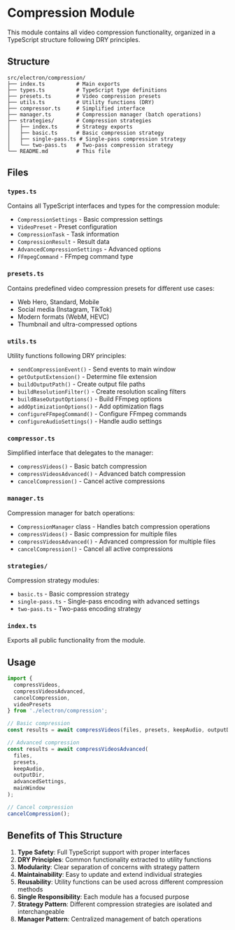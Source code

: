 # Compression Module

This module contains all video compression functionality, organized in a TypeScript structure following DRY principles.

## Structure

```
src/electron/compression/
├── index.ts          # Main exports
├── types.ts          # TypeScript type definitions
├── presets.ts        # Video compression presets
├── utils.ts          # Utility functions (DRY)
├── compressor.ts     # Simplified interface
├── manager.ts        # Compression manager (batch operations)
├── strategies/       # Compression strategies
│   ├── index.ts      # Strategy exports
│   ├── basic.ts      # Basic compression strategy
│   ├── single-pass.ts # Single-pass compression strategy
│   └── two-pass.ts   # Two-pass compression strategy
└── README.md         # This file
```

## Files

### `types.ts`
Contains all TypeScript interfaces and types for the compression module:
- `CompressionSettings` - Basic compression settings
- `VideoPreset` - Preset configuration
- `CompressionTask` - Task information
- `CompressionResult` - Result data
- `AdvancedCompressionSettings` - Advanced options
- `FFmpegCommand` - FFmpeg command type

### `presets.ts`
Contains predefined video compression presets for different use cases:
- Web Hero, Standard, Mobile
- Social media (Instagram, TikTok)
- Modern formats (WebM, HEVC)
- Thumbnail and ultra-compressed options

### `utils.ts`
Utility functions following DRY principles:
- `sendCompressionEvent()` - Send events to main window
- `getOutputExtension()` - Determine file extension
- `buildOutputPath()` - Create output file paths
- `buildResolutionFilter()` - Create resolution scaling filters
- `buildBaseOutputOptions()` - Build FFmpeg options
- `addOptimizationOptions()` - Add optimization flags
- `configureFFmpegCommand()` - Configure FFmpeg commands
- `configureAudioSettings()` - Handle audio settings

### `compressor.ts`
Simplified interface that delegates to the manager:
- `compressVideos()` - Basic batch compression
- `compressVideosAdvanced()` - Advanced batch compression
- `cancelCompression()` - Cancel active compressions

### `manager.ts`
Compression manager for batch operations:
- `CompressionManager` class - Handles batch compression operations
- `compressVideos()` - Basic compression for multiple files
- `compressVideosAdvanced()` - Advanced compression for multiple files
- `cancelCompression()` - Cancel all active compressions

### `strategies/`
Compression strategy modules:
- `basic.ts` - Basic compression strategy
- `single-pass.ts` - Single-pass encoding with advanced settings
- `two-pass.ts` - Two-pass encoding strategy

### `index.ts`
Exports all public functionality from the module.

## Usage

```typescript
import { 
  compressVideos, 
  compressVideosAdvanced, 
  cancelCompression,
  videoPresets 
} from './electron/compression';

// Basic compression
const results = await compressVideos(files, presets, keepAudio, outputDir, mainWindow);

// Advanced compression
const results = await compressVideosAdvanced(
  files, 
  presets, 
  keepAudio, 
  outputDir, 
  advancedSettings, 
  mainWindow
);

// Cancel compression
cancelCompression();
```

## Benefits of This Structure

1. **Type Safety**: Full TypeScript support with proper interfaces
2. **DRY Principles**: Common functionality extracted to utility functions
3. **Modularity**: Clear separation of concerns with strategy pattern
4. **Maintainability**: Easy to update and extend individual strategies
5. **Reusability**: Utility functions can be used across different compression methods
6. **Single Responsibility**: Each module has a focused purpose
7. **Strategy Pattern**: Different compression strategies are isolated and interchangeable
8. **Manager Pattern**: Centralized management of batch operations
